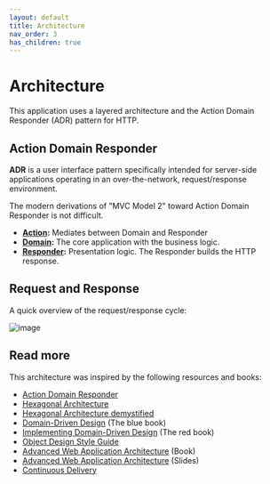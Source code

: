```yaml
---
layout: default
title: Architecture
nav_order: 3
has_children: true
---
```


# Architecture

This application uses a layered architecture and the Action Domain Responder (ADR) pattern for HTTP.  

## Action Domain Responder

**ADR** is a user interface pattern specifically intended for server-side applications operating in an over-the-network, request/response environment.

The modern derivations of "MVC Model 2" toward Action Domain Responder is not difficult. 

* **[Action](action.md):** Mediates between Domain and Responder
* **[Domain](domain.md):** The core application with the business logic.
* **[Responder](responder.md):** Presentation logic. The Responder builds the HTTP response.

## Request and Response

A quick overview of the request/response cycle:

![image](https://user-images.githubusercontent.com/781074/67461691-3c34a880-f63e-11e9-8266-2119ac98f639.png)

## Read more

This architecture was inspired by the following resources and books:

* [Action Domain Responder](https://pmjones.io/adr/)
* [Hexagonal Architecture](https://fideloper.com/hexagonal-architecture)
* [Hexagonal Architecture demystified](https://madewithlove.be/hexagonal-architecture-demystified/)
* [Domain-Driven Design](https://amzn.to/3cNq2jV) (The blue book)
* [Implementing Domain-Driven Design](https://amzn.to/2zrGrMm) (The red book)
* [Object Design Style Guide](https://www.manning.com/books/object-design-style-guide?a_aid=object-design&a_bid=4e089b42)
* [Advanced Web Application Architecture](https://leanpub.com/web-application-architecture/) (Book)
* [Advanced Web Application Architecture](https://www.slideshare.net/matthiasnoback/advanced-web-application-architecture-full-stack-europe-2019) (Slides)
* [Continuous Delivery](https://amzn.to/2Y9SBUs)

